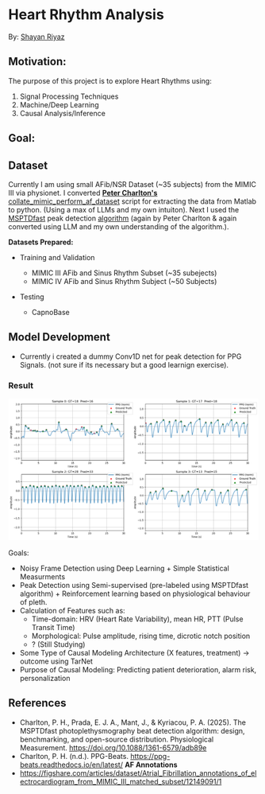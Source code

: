 
# Heart Rhythm Analysis
By: [Shayan Riyaz](https://shayanriyaz.github.io)


## Motivation:
The purpose of this project is to explore Heart Rhythms using:
1) Signal Processing Techniques
2) Machine/Deep Learning
3) Causal Analysis/Inference



## Goal:



## Dataset
Currently I am using small AFib/NSR Dataset (~35 subjects) from the MIMIC III via physionet. I converted **[Peter Charlton's](https://github.com/peterhcharlton/ppg-beats)** [collate_mimic_perform_af_dataset](https://github.com/peterhcharlton/ppg-beats/blob/main/source/collate_mimic_perform_af_dataset.m) script for extracting the data from Matlab to python. (Using a max of LLMs and my own intuiton). Next I used the [MSPTDfast](https://iopscience.iop.org/article/10.1088/1361-6579/adb89e) peak detection [algorithm](https://github.com/peterhcharlton/ppg-beats/blob/main/source/msptdfastv2_beat_detector.m) (again by Peter Charlton & again converted using LLM and my own understanding of the algorithm.). 

**Datasets Prepared:**
- Training and Validation
    - MIMIC III AFib and Sinus Rhythm Subset (~35 subejects)
    - MIMIC IV AFib and Sinus Rhythm Subject (~50 Subjects)
  
- Testing
  - CapnoBase 


## Model Development
- Currently i created a dummy Conv1D net for peak detection for PPG Signals. (not sure if its necessary but a good learnign exercise).
### Result
![Current Status](assets/image.png)

Goals:
- Noisy Frame Detection using Deep Learning + Simple Statistical Measurments 
- Peak Detection using Semi-supervised (pre-labeled using MSPTDfast algorithm) + Reinforcement learning based on physiological behaviour of pleth.
- Calculation of Features such as:
  - Time-domain: HRV (Heart Rate Variability), mean HR, PTT (Pulse Transit Time)
  - Morphological: Pulse amplitude, rising time, dicrotic notch position
  - ?
(Still Studying)
- Some Type of Causal Modeling Architecture (X features, treatment) → outcome using TarNet
- Purpose of Causal Modeling: Predicting patient deterioration, alarm risk, personalization



## References
- Charlton, P. H., Prada, E. J. A., Mant, J., & Kyriacou, P. A. (2025). The MSPTDfast photoplethysmography beat detection algorithm: design, benchmarking, and open-source distribution. Physiological Measurement. https://doi.org/10.1088/1361-6579/adb89e
- Charlton, P. H. (n.d.). PPG-Beats. https://ppg-beats.readthedocs.io/en/latest/
**AF Annotations**
-  https://figshare.com/articles/dataset/Atrial_Fibrillation_annotations_of_electrocardiogram_from_MIMIC_III_matched_subset/12149091/1 